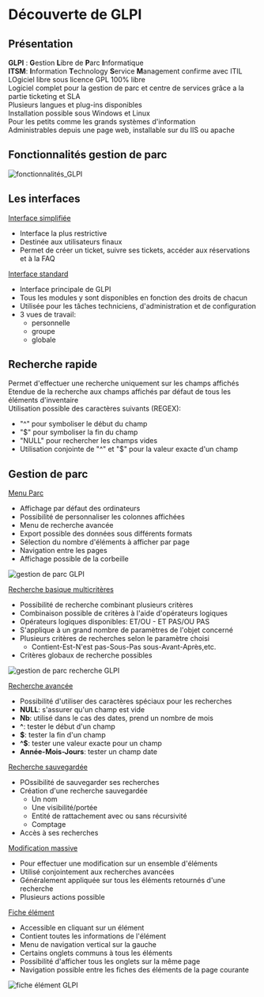 # Découverte de GLPI

## Présentation

**GLPI** : **G**estion **L**ibre de **P**arc **I**nformatique  
**ITSM**: **I**nformation **T**echnology **S**ervice **M**anagement confirme avec ITIL  
LOgiciel libre sous licence GPL 100% libre  
Logiciel complet pour la gestion de parc et centre de services grâce a la partie ticketing et SLA  
Plusieurs langues et plug-ins disponibles  
Installation possible sous Windows et Linux  
Pour les petits comme les grands systèmes d'information  
Administrables depuis une page web, installable sur du IIS ou apache  

## Fonctionnalités gestion de parc

![fonctionnalités_GLPI](./img/../../img/ITIL/fonctionnalités_GLPI.png)

## Les interfaces

<u>Interface simplifiée</u>  

- Interface la plus restrictive
- Destinée aux utilisateurs finaux
- Permet de créer un ticket, suivre ses tickets, accéder aux réservations et à la FAQ

<u>Interface standard</u>  

- Interface principale de GLPI
- Tous les modules y sont disponibles en fonction des droits de chacun
- Utilisée pour les tâches techniciens, d'administration et de configuration
- 3 vues de travail:
  - personnelle
  - groupe
  - globale

## Recherche rapide

Permet d'effectuer une recherche uniquement sur les champs affichés  
Etendue de la recherche aux champs affichés par défaut de tous les éléments d'inventaire  
Utilisation possible des caractères suivants (REGEX):  

- "^" pour symboliser le début du champ
- "$" pour symboliser la fin du champ
- "NULL" pour rechercher les champs vides
- Utilisation conjointe de "^" et "$" pour la valeur exacte d'un champ

## Gestion de parc

<u>Menu Parc</u>  

- Affichage par défaut des ordinateurs
- Possibilité de personnaliser les colonnes affichées
- Menu de recherche avancée
- Export possible des données sous différents formats
- Sélection du nombre d'éléments à afficher par page
- Navigation entre les pages
- Affichage possible de la corbeille

![gestion de parc GLPI](./img/ITIL/../../../img/ITIL/1_gestion_parc_GLPI.png)

<u>Recherche basique multicritères</u>  

- Possibilité de recherche combinant plusieurs critères
- Combinaison possible de critères à l'aide d'opérateurs logiques
- Opérateurs logiques disponibles: ET/OU - ET PAS/OU PAS
- S'applique à un grand nombre de paramètres de l'objet concerné
- Plusieurs critères de recherches selon le paramètre choisi
  - Contient-Est-N'est pas-Sous-Pas sous-Avant-Après,etc.
- Critères globaux de recherche possibles

![gestion de parc recherche GLPI](./img/ITIL/../../../img/ITIL/2_gestion_parc_GLPI.png)

<u>Recherche avancée</u>  

- Possibilité d'utiliser des caractères spéciaux pour les recherches
- **NULL**: s'assurer qu'un champ est vide
- **<Nb ou >Nb**: utilisé dans le cas des dates, prend un nombre de mois
- **^**: tester le début d'un champ
- **$**: tester la fin d'un champ
- **^$**: tester une valeur exacte pour un champ
- **Année-Mois-Jours**: tester un champ date

<u>Recherche sauvegardée</u>  

- POssibilité de sauvegarder ses recherches
- Création d'une recherche sauvegardée
  - Un nom
  - Une visibilité/portée
  - Entité de rattachement avec ou sans récursivité
  - Comptage
- Accès à ses recherches

<u>Modification massive</u>  

- Pour effectuer une modification sur un ensemble d'éléments
- Utilisé conjointement aux recherches avancées
- Généralement appliquée sur tous les éléments retournés d'une recherche
- Plusieurs actions possible

<u>Fiche élément</u>  

- Accessible en cliquant sur un élément
- Contient toutes les informations de l'élément
- Menu de navigation vertical sur la gauche
- Certains onglets communs à tous les éléments
- Possibilité d'afficher tous les onglets sur la même page
- Navigation possible entre les fiches des éléments de la page courante

![fiche élément GLPI](./img/../../img/ITIL/3_gestion_parc_GLPI.png)